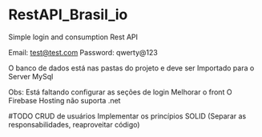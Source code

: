 # RestAPI_Brasil_io
Simple login and consumption Rest API

Email: test@test.com
Password: qwerty@123

O banco de dados está nas pastas do projeto e deve ser Importado para o Server MySql

Obs: Está faltando configurar as seções de login
     Melhorar o front
     O Firebase Hosting não suporta .net
     
#TODO
  CRUD de usuários
  Implementar os princípios SOLID (Separar as responsabilidades, reaproveitar código)
